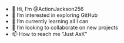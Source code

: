 - 👋 Hi, I’m @ActionJackson256
- 👀 I’m interested in exploring GitHub 
- 🌱 I’m currently learning all I can
- 💞️ I’m looking to collaborate on new projects
- 📫 How to reach me "Just AsK"

<!---
ActionJackson256/ActionJackson256 is a ✨ special ✨ repository because its `README.md` (this file) appears on your GitHub profile.
You can click the Preview link to take a look at your changes.
--->
